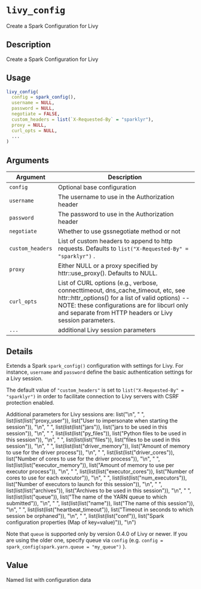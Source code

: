 # `livy_config`

Create a Spark Configuration for Livy


## Description

Create a Spark Configuration for Livy


## Usage

```r
livy_config(
  config = spark_config(),
  username = NULL,
  password = NULL,
  negotiate = FALSE,
  custom_headers = list(`X-Requested-By` = "sparklyr"),
  proxy = NULL,
  curl_opts = NULL,
  ...
)
```


## Arguments

Argument      |Description
------------- |----------------
`config`     |     Optional base configuration
`username`     |     The username to use in the Authorization header
`password`     |     The password to use in the Authorization header
`negotiate`     |     Whether to use gssnegotiate method or not
`custom_headers`     |     List of custom headers to append to http requests. Defaults to `list("X-Requested-By" = "sparklyr")` .
`proxy`     |     Either NULL or a proxy specified by httr::use_proxy(). Defaults to NULL.
`curl_opts`     |     List of CURL options (e.g., verbose, connecttimeout, dns_cache_timeout, etc, see httr::httr_options() for a list of valid options) -- NOTE: these configurations are for libcurl only and separate from HTTP headers or Livy session parameters.
`...`     |     additional Livy session parameters


## Details

Extends a Spark `spark_config()` configuration with settings
 for Livy. For instance, `username` and `password` 
 define the basic authentication settings for a Livy session.
 
 The default value of `"custom_headers"` is set to `list("X-Requested-By" = "sparklyr")` 
 in order to facilitate connection to Livy servers with CSRF protection enabled.
 
 Additional parameters for Livy sessions are:
 list("\n", "  ", list(list(list("proxy_user")), list("User to impersonate when starting the session")), "\n", "  ", list(list(list("jars")), list("jars to be used in this session")), "\n", "  ", list(list(list("py_files")), list("Python files to be used in this session")), "\n", "  ", list(list(list("files")), list("files to be used in this session")), "\n", "  ", list(list(list("driver_memory")), list("Amount of memory to use for the driver process")), "\n", "  ", list(list(list("driver_cores")), 
    list("Number of cores to use for the driver process")), "\n", "  ", list(list(list("executor_memory")), list("Amount of memory to use per executor process")), "\n", "  ", list(list(list("executor_cores")), list("Number of cores to use for each executor")), "\n", "  ", list(list(list("num_executors")), list("Number of executors to launch for this session")), "\n", "  ", list(list(list("archives")), list("Archives to be used in this session")), "\n", "  ", list(list(list("queue")), list("The name of the YARN queue to which submitted")), 
    "\n", "  ", list(list(list("name")), list("The name of this session")), "\n", "  ", list(list(list("heartbeat_timeout")), list("Timeout in seconds to which session be orphaned")), "\n", "  ", list(list(list("conf")), list("Spark configuration properties (Map of key=value)")), "\n") 
 
 Note that `queue` is supported only by version 0.4.0 of Livy or newer.
 If you are using the older one, specify queue via `config` (e.g.
 `config = spark_config(spark.yarn.queue = "my_queue")` ).


## Value

Named list with configuration data


